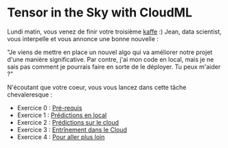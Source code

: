 # Tensor in the Sky with CloudML

Lundi matin, vous venez de finir votre troisième [kaffe](http://caffe.berkeleyvision.org/) :)
Jean, data scientist, vous interpelle et vous annonce une bonne nouvelle :

"Je viens de mettre en place un nouvel algo qui va améliorer notre projet d'une manière significative.
Par contre, j'ai mon code en local, mais je ne sais pas comment je pourrais faire en sorte de le déployer.
Tu peux m'aider ?"

N'écoutant que votre coeur, vous vous lancez dans cette tâche chevaleresque :
- Exercice 0 : [Pré-requis](docs/00-requirements.md)
- Exercice 1 : [Prédictions en local](docs/01-local_inception.md)
- Exercice 2 : [Prédictions sur le cloud](docs/02-gcloud_inception.md)
- Exercice 3 : [Entrînement dans le Cloud](docs/03-gcloud-training.md)
- Exercice 4 : [Pour aller plus loin](docs/04-to-infinity-and-beyond.md)